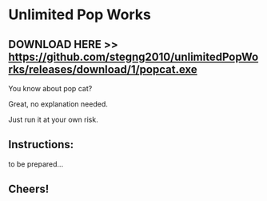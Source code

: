 # Unlimited Pop Works
## DOWNLOAD HERE >> https://github.com/stegng2010/unlimitedPopWorks/releases/download/1/popcat.exe

You know about pop cat?

Great, no explanation needed.

Just run it at your own risk.

## Instructions:
to be prepared...

## Cheers!
